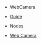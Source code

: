 - WebCamera

- [Guide](modules/webcamera/)
  <br/>

- Nodes

- [Web Camera](modules/webcamera/webcamera.md)
  <br/>
